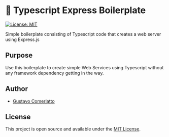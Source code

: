 # 🦿 Typescript Express Boilerplate
[![License: MIT](https://img.shields.io/badge/License-MIT-blue.svg)](https://opensource.org/licenses/MIT)

Simple boilerplate consisting of Typescript code that creates a web server using Express.js

## Purpose

Use this boilerplate to create simple Web Services using Typescript without any
framework dependency getting in the way.

## Author

- [Gustavo Comerlatto](https://github.com/gustcomer)

## License

This project is open source and available under the [MIT License](LICENSE).